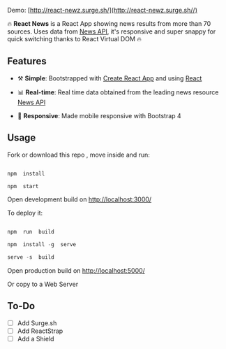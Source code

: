 Demo: [http://react-newz.surge.sh/](http://react-newz.surge.sh//)


🔥 __React News__ is a React App showing news results from more than 70 sources. Uses data from [News API](https://newsapi.org/), it's responsive and super snappy for quick switching thanks to React Virtual DOM 🔥


</div>

  

## Features

  

* ⚒️ __Simple__: Bootstrapped with [Create React App](https://github.com/facebookincubator/create-react-app) and using [React](https://facebook.github.io/react/)

  

* 📊 __Real-time__: Real time data obtained from the leading news resource [News API](https://newsapi.org/)

  

* 📱 __Responsive__: Made mobile responsive with Bootstrap 4

  

  

<!--- SCREENSHOOT -->

  

<!-- ## Demo

  

<div align="center">

<img src="http://i.imgur.com/yWHwHz3.gif"/>

</div> -->

  

## Usage

  

Fork or download this repo , move inside and run:

  

```javascript

npm  install

npm  start

```

Open development build on [http://localhost:3000/](http://localhost:3000/)

  

To deploy it:

  

```javascript

npm  run  build

npm  install -g  serve

serve -s  build

```

Open production build on [http://localhost:5000/](http://localhost:5000/)

  

Or copy to a Web Server

  
  

## To-Do

  

- [ ] Add Surge.sh
- [ ] Add ReactStrap
- [ ] Add a Shield
